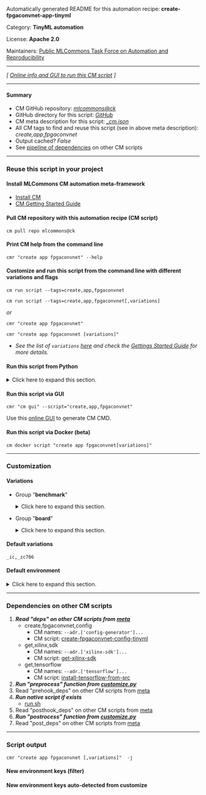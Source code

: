 Automatically generated README for this automation recipe: **create-fpgaconvnet-app-tinyml**

Category: **TinyML automation**

License: **Apache 2.0**

Maintainers: [Public MLCommons Task Force on Automation and Reproducibility](https://github.com/mlcommons/ck/blob/master/docs/taskforce.md)

---
*[ [Online info and GUI to run this CM script](https://access.cknowledge.org/playground/?action=scripts&name=create-fpgaconvnet-app-tinyml,618f3520e98e4728) ]*

---
#### Summary

* CM GitHub repository: *[mlcommons@ck](https://github.com/mlcommons/ck/tree/dev/cm-mlops)*
* GitHub directory for this script: *[GitHub](https://github.com/mlcommons/ck/tree/dev/cm-mlops/script/create-fpgaconvnet-app-tinyml)*
* CM meta description for this script: *[_cm.json](_cm.json)*
* All CM tags to find and reuse this script (see in above meta description): *create,app,fpgaconvnet*
* Output cached? *False*
* See [pipeline of dependencies](#dependencies-on-other-cm-scripts) on other CM scripts


---
### Reuse this script in your project

#### Install MLCommons CM automation meta-framework

* [Install CM](https://access.cknowledge.org/playground/?action=install)
* [CM Getting Started Guide](https://github.com/mlcommons/ck/blob/master/docs/getting-started.md)

#### Pull CM repository with this automation recipe (CM script)

```cm pull repo mlcommons@ck```

#### Print CM help from the command line

````cmr "create app fpgaconvnet" --help````

#### Customize and run this script from the command line with different variations and flags

`cm run script --tags=create,app,fpgaconvnet`

`cm run script --tags=create,app,fpgaconvnet[,variations] `

*or*

`cmr "create app fpgaconvnet"`

`cmr "create app fpgaconvnet [variations]" `


* *See the list of `variations` [here](#variations) and check the [Gettings Started Guide](https://github.com/mlcommons/ck/blob/dev/docs/getting-started.md) for more details.*

#### Run this script from Python

<details>
<summary>Click here to expand this section.</summary>

```python

import cmind

r = cmind.access({'action':'run'
                  'automation':'script',
                  'tags':'create,app,fpgaconvnet'
                  'out':'con',
                  ...
                  (other input keys for this script)
                  ...
                 })

if r['return']>0:
    print (r['error'])

```

</details>


#### Run this script via GUI

```cmr "cm gui" --script="create,app,fpgaconvnet"```

Use this [online GUI](https://cKnowledge.org/cm-gui/?tags=create,app,fpgaconvnet) to generate CM CMD.

#### Run this script via Docker (beta)

`cm docker script "create app fpgaconvnet[variations]" `

___
### Customization


#### Variations

  * Group "**benchmark**"
    <details>
    <summary>Click here to expand this section.</summary>

    * **`_ic`** (default)
      - Workflow:

    </details>


  * Group "**board**"
    <details>
    <summary>Click here to expand this section.</summary>

    * **`_zc706`** (default)
      - Environment variables:
        - *CM_TINY_BOARD*: `zc706`
      - Workflow:

    </details>


#### Default variations

`_ic,_zc706`
#### Default environment

<details>
<summary>Click here to expand this section.</summary>

These keys can be updated via `--env.KEY=VALUE` or `env` dictionary in `@input.json` or using script flags.


</details>

___
### Dependencies on other CM scripts


  1. ***Read "deps" on other CM scripts from [meta](https://github.com/mlcommons/ck/tree/dev/cm-mlops/script/create-fpgaconvnet-app-tinyml/_cm.json)***
     * create,fpgaconvnet,config
       * CM names: `--adr.['config-generator']...`
       - CM script: [create-fpgaconvnet-config-tinyml](https://github.com/mlcommons/ck/tree/master/cm-mlops/script/create-fpgaconvnet-config-tinyml)
     * get,xilinx,sdk
       * CM names: `--adr.['xilinx-sdk']...`
       - CM script: [get-xilinx-sdk](https://github.com/mlcommons/ck/tree/master/cm-mlops/script/get-xilinx-sdk)
     * get,tensorflow
       * CM names: `--adr.['tensorflow']...`
       - CM script: [install-tensorflow-from-src](https://github.com/mlcommons/ck/tree/master/cm-mlops/script/install-tensorflow-from-src)
  1. ***Run "preprocess" function from [customize.py](https://github.com/mlcommons/ck/tree/dev/cm-mlops/script/create-fpgaconvnet-app-tinyml/customize.py)***
  1. Read "prehook_deps" on other CM scripts from [meta](https://github.com/mlcommons/ck/tree/dev/cm-mlops/script/create-fpgaconvnet-app-tinyml/_cm.json)
  1. ***Run native script if exists***
     * [run.sh](https://github.com/mlcommons/ck/tree/dev/cm-mlops/script/create-fpgaconvnet-app-tinyml/run.sh)
  1. Read "posthook_deps" on other CM scripts from [meta](https://github.com/mlcommons/ck/tree/dev/cm-mlops/script/create-fpgaconvnet-app-tinyml/_cm.json)
  1. ***Run "postrocess" function from [customize.py](https://github.com/mlcommons/ck/tree/dev/cm-mlops/script/create-fpgaconvnet-app-tinyml/customize.py)***
  1. Read "post_deps" on other CM scripts from [meta](https://github.com/mlcommons/ck/tree/dev/cm-mlops/script/create-fpgaconvnet-app-tinyml/_cm.json)

___
### Script output
`cmr "create app fpgaconvnet [,variations]"  -j`
#### New environment keys (filter)

#### New environment keys auto-detected from customize
